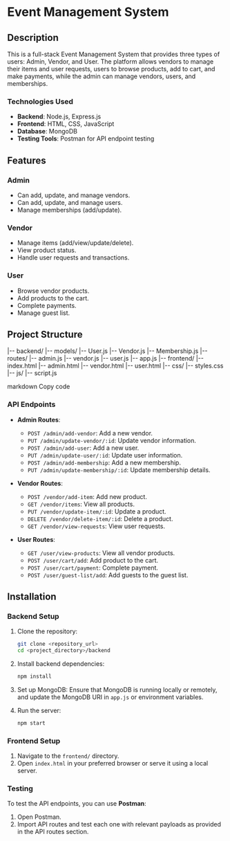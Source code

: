# Event Management System

## Description

This is a full-stack Event Management System that provides three types of users: Admin, Vendor, and User. The platform allows vendors to manage their items and user requests, users to browse products, add to cart, and make payments, while the admin can manage vendors, users, and memberships.

### Technologies Used

- **Backend**: Node.js, Express.js
- **Frontend**: HTML, CSS, JavaScript
- **Database**: MongoDB
- **Testing Tools**: Postman for API endpoint testing

## Features

### Admin

- Can add, update, and manage vendors.
- Can add, update, and manage users.
- Manage memberships (add/update).
  
### Vendor

- Manage items (add/view/update/delete).
- View product status.
- Handle user requests and transactions.
  
### User

- Browse vendor products.
- Add products to the cart.
- Complete payments.
- Manage guest list.
  
## Project Structure

|-- backend/ |-- models/ |-- User.js |-- Vendor.js |-- Membership.js |-- routes/ |-- admin.js |-- vendor.js |-- user.js |-- app.js |-- frontend/ |-- index.html |-- admin.html |-- vendor.html |-- user.html |-- css/ |-- styles.css |-- js/ |-- script.js

markdown
Copy code

### API Endpoints

- **Admin Routes**:
  - `POST /admin/add-vendor`: Add a new vendor.
  - `PUT /admin/update-vendor/:id`: Update vendor information.
  - `POST /admin/add-user`: Add a new user.
  - `PUT /admin/update-user/:id`: Update user information.
  - `POST /admin/add-membership`: Add a new membership.
  - `PUT /admin/update-membership/:id`: Update membership details.

- **Vendor Routes**:
  - `POST /vendor/add-item`: Add new product.
  - `GET /vendor/items`: View all products.
  - `PUT /vendor/update-item/:id`: Update a product.
  - `DELETE /vendor/delete-item/:id`: Delete a product.
  - `GET /vendor/view-requests`: View user requests.

- **User Routes**:
  - `GET /user/view-products`: View all vendor products.
  - `POST /user/cart/add`: Add product to the cart.
  - `POST /user/cart/payment`: Complete payment.
  - `POST /user/guest-list/add`: Add guests to the guest list.

## Installation

### Backend Setup

1. Clone the repository:
    ```bash
    git clone <repository_url>
    cd <project_directory>/backend
    ```

2. Install backend dependencies:
    ```bash
    npm install
    ```

3. Set up MongoDB:
   Ensure that MongoDB is running locally or remotely, and update the MongoDB URI in `app.js` or environment variables.

4. Run the server:
    ```bash
    npm start
    ```

### Frontend Setup

1. Navigate to the `frontend/` directory.
2. Open `index.html` in your preferred browser or serve it using a local server.

### Testing

To test the API endpoints, you can use **Postman**:
1. Open Postman.
2. Import API routes and test each one with relevant payloads as provided in the API routes section.

